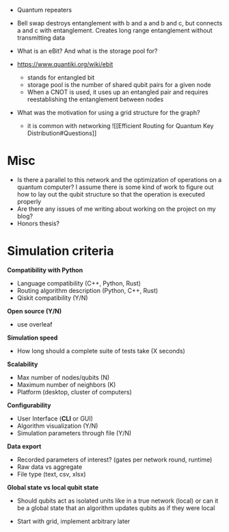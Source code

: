 - Quantum repeaters
- Bell swap destroys entanglement with b and a and b and c, but connects a and c with entanglement. Creates long range entanglement without transmitting data 

- What is an eBit? And what is the storage pool for?
- https://www.quantiki.org/wiki/ebit
	- stands for entangled bit
	- storage pool is the number of shared qubit pairs for a given node 
	- When a CNOT is used, it uses up an entangled pair and requires reestablishing the entanglement between nodes
- What was the motivation for using a grid structure for the graph?
	- it is common with networking
![[Efficient Routing for Quantum Key Distribution#Questions]]

# Misc
- Is there a parallel to this network and the optimization of operations on a quantum computer? I assume there is some kind of work to figure out how to lay out the qubit structure so that the operation is executed properly
- Are there any issues of me writing about working on the project on my blog?
- Honors thesis?

# Simulation criteria
**Compatibility with Python**
- Language compatibility (C++, Python, Rust)
- Routing algorithm description (Python, C++, Rust)
- Qiskit compatibility (Y/N) 

**Open source (Y/N)**
- use overleaf

**Simulation speed**
- How long should a complete suite of tests take (X seconds)

**Scalability**
- Max number of nodes/qubits (N)
- Maximum number of neighbors (K)
- Platform (desktop, cluster of computers)

**Configurability**
- User Interface (**CLI** or GUI)
- Algorithm visualization (Y/N)
- Simulation parameters through file (Y/N)

**Data export**
- Recorded parameters of interest? (gates per network round, runtime)
- Raw data vs aggregate
- File type (text, csv, xlsx)

**Global state vs local qubit state**
- Should qubits act as isolated units like in a true network (local) or can it be a global state that an algorithm updates qubits as if they were local 

- Start with grid, implement arbitrary later